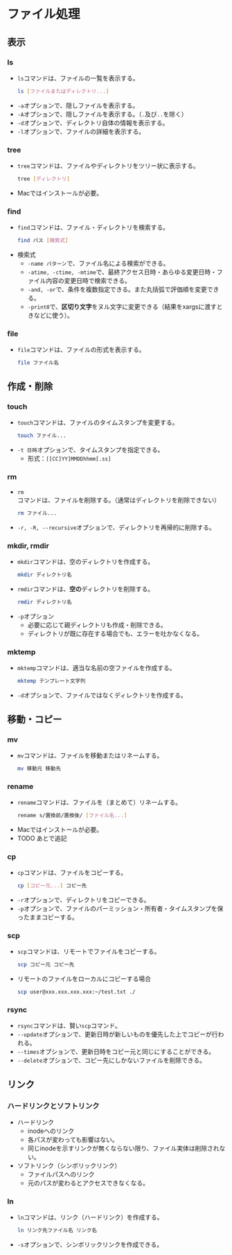 # ファイル処理
## 表示
### ls 
- `ls`コマンドは、ファイルの一覧を表示する。
	```bash
	ls [ファイルまたはディレクトリ...]
	```
- `-a`オプションで、隠しファイルを表示する。
- `-A`オプションで、隠しファイルを表示する。（`.`及び`..`を除く）
- `-d`オプションで、ディレクトリ自体の情報を表示する。
- `-l`オプションで、ファイルの詳細を表示する。

### tree
- `tree`コマンドは、ファイルやディレクトリをツリー状に表示する。
	```bash
	tree [ディレクトリ]
	```
- Macではインストールが必要。

### find
- `find`コマンドは、ファイル・ディレクトリを検索する。
  ```bash
  find パス [検索式]
  ```
- 検索式
  - `-name パターン`で、ファイル名による検索ができる。
  - `-atime, -ctime, -mtime`で、最終アクセス日時・あらゆる変更日時・ファイル内容の変更日時で検索できる。
  - `-and, -or`で、条件を複数指定できる。また丸括弧で評価順を変更できる。
  - `-print0`で、**区切り文字**をヌル文字に変更できる（結果をxargsに渡すときなどに使う）。

### file
- `file`コマンドは、ファイルの形式を表示する。
	```bash
	file ファイル名
	```

## 作成・削除
### touch
- `touch`コマンドは、ファイルのタイムスタンプを変更する。
	```bash
	touch ファイル...
	```
 - `-t 日時`オプションで、タイムスタンプを指定できる。
	 - 形式：`[[CC]YY]MMDDhhmm[.ss]`

### rm
- `rm`コマンドは、ファイルを削除する。（通常はディレクトリを削除できない）
	```bash
	rm ファイル...
	```
- `-r, -R, --recursive`オプションで、ディレクトリを再帰的に削除する。

### mkdir, rmdir
- `mkdir`コマンドは、空のディレクトリを作成する。
	```bash
	mkdir ディレクトリ名
	```
- `rmdir`コマンドは、**空の**ディレクトリを削除する。
	```bash
	rmdir ディレクトリ名
	```
- `-p`オプション
  - 必要に応じて親ディレクトリも作成・削除できる。
  - ディレクトリが既に存在する場合でも、エラーを吐かなくなる。

### mktemp
- `mktemp`コマンドは、適当な名前の空ファイルを作成する。
	```bash
	mktemp テンプレート文字列
	```
- `-d`オプションで、ファイルではなくディレクトリを作成する。

## 移動・コピー
### mv
- `mv`コマンドは、ファイルを移動またはリネームする。
	```bash
	mv 移動元 移動先
	```

### rename
- `rename`コマンドは、ファイルを（まとめて）リネームする。
	```bash
	rename s/置換前/置換後/ [ファイル名...]
	```
- Macではインストールが必要。
- TODO あとで追記

### cp
- `cp`コマンドは、ファイルをコピーする。
	```bash
	cp [コピー元...] コピー先
	```
- `-r`オプションで、ディレクトリをコピーできる。
- `-p`オプションで、ファイルのパーミッション・所有者・タイムスタンプを保ったままコピーする。

### scp
- `scp`コマンドは、リモートでファイルをコピーする。
	```bash
	scp コピー元 コピー先
	```
- リモートのファイルをローカルにコピーする場合
	```bash
	scp user@xxx.xxx.xxx.xxx:~/test.txt ./
	```

### rsync
- `rsync`コマンドは、賢い`scp`コマンド。
- `--update`オプションで、更新日時が新しいものを優先した上でコピーが行われる。
- `--times`オプションで、更新日時をコピー元と同じにすることができる。
- `--delete`オプションで、コピー先にしかないファイルを削除できる。

## リンク
### ハードリンクとソフトリンク
- ハードリンク
  - inodeへのリンク
  - 各パスが変わっても影響はない。
  - 同じinodeを示すリンクが無くならない限り、ファイル実体は削除されない。
- ソフトリンク（シンボリックリンク）
  - ファイルパスへのリンク
  - 元のパスが変わるとアクセスできなくなる。

### ln
- `ln`コマンドは、リンク（ハードリンク）を作成する。
	```bash
	ln リンク先ファイル名 リンク名
	```
- `-s`オプションで、シンボリックリンクを作成できる。

